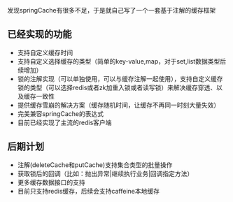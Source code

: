 发现springCache有很多不足，于是就自己写了一个一套基于注解的缓存框架

## 已经实现的功能

- 支持自定义缓存时间
- 支持自定义选择缓存的类型（简单的key-value,map，对于set,list数据类型后续增加）
- 锁的注解实现（可以单独使用，可以与缓存注解一起使用），支持自定义缓存锁的类型（可以选择redis或者zk加重入锁或者读写锁）来解决缓存穿透、以及缓存一致性
- 提供缓存雪崩的解决方案（缓存随机时间，让缓存不再同一时刻大量失效）
- 完美兼容springCache的表达式
- 目前已经实现了主流的redis客户端

## 后期计划

- 注解(deleteCache和putCache)支持集合类型的批量操作
- 获取锁后的回调（比如：抛出异常|继续执行业务|回调指定方法）
- 更多缓存数据接口的支持
- 目前只支持redis缓存，后续会支持caffeine本地缓存